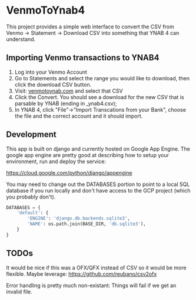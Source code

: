 # VenmoToYnab4
This project provides a simple web interface to convert the CSV from Venmo -> Statement -> Download CSV into something that YNAB 4 can understand. 

## Importing Venmo transactions to YNAB4

1. Log into your Venmo Account 
2. Go to Statements and select the range you would like to download, then click the download CSV button. 
3. Visit: [venmotoynab.com](https://venmotoynab.com) and select that CSV 
4. Click the Convert. You should see a download for the new CSV that is parsable by YNAB (ending in _ynab4.csv); 
5. In YNAB 4, click "File"->"Import Transcations from your Bank", choose the file and the correct account and it should import. 

## Development

This app is built on django and currently hosted on Google App Engine. The google app engine are pretty good at describing how to setup your environment, run and deploy the service: 

https://cloud.google.com/python/django/appengine

You may need to change out the DATABASES portion to point to a local SQL database if you run locally and don't have access to the GCP project (which you probably don't). 
```Python
DATABASES = {
    'default': {
        'ENGINE': 'django.db.backends.sqlite3',
        'NAME': os.path.join(BASE_DIR, 'db.sqlite3'),
    }
}
```

## TODOs 

It would be nice if this was a OFX/QFX instead of CSV so it would be more flexible. Maybe leverage: https://github.com/reubano/csv2ofx

Error handling is pretty much non-existant: Things will fail if we get an invalid file. 
